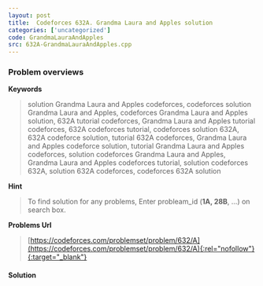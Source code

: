 ```yaml
---
layout: post
title:  Codeforces 632A. Grandma Laura and Apples solution
categories: ['uncategorized']
code: GrandmaLauraAndApples
src: 632A-GrandmaLauraAndApples.cpp
---
```

### **Problem overviews**

**Keywords**
> solution Grandma Laura and Apples codeforces, codeforces solution Grandma Laura and Apples, codeforces Grandma Laura and Apples solution, 632A tutorial codeforces, Grandma Laura and Apples tutorial codeforces, 632A codeforces tutorial, codeforces solution 632A, 632A codeforce solution, tutorial 632A codeforces, Grandma Laura and Apples codeforce solution, tutorial Grandma Laura and Apples codeforces, solution codeforces Grandma Laura and Apples, Grandma Laura and Apples codeforces tutorial, solution codeforces 632A, solution 632A codeforces, codeforces 632A solution

**Hint**
> To find solution for any problems, Enter probleam_id (**1A, 28B**, ...) on search box. 

**Problems Url**
> [https://codeforces.com/problemset/problem/632/A](https://codeforces.com/problemset/problem/632/A){:rel="nofollow"}{:target="_blank"}

#### **Solution**



